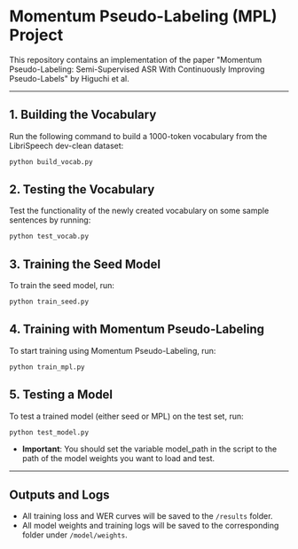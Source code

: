 # Momentum Pseudo-Labeling (MPL) Project

This repository contains an implementation of the paper "Momentum Pseudo-Labeling: Semi-Supervised ASR With Continuously Improving Pseudo-Labels" by Higuchi et al.

---

## 1. Building the Vocabulary

Run the following command to build a 1000-token vocabulary from the LibriSpeech dev-clean dataset:

```bash
python build_vocab.py
```

## 2. Testing the Vocabulary
Test the functionality of the newly created vocabulary on some sample sentences by running:

```bash
python test_vocab.py
```

## 3. Training the Seed Model
To train the seed model, run:

```bash
python train_seed.py
```

## 4. Training with Momentum Pseudo-Labeling
To start training using Momentum Pseudo-Labeling, run:

```bash
python train_mpl.py
```

## 5. Testing a Model

To test a trained model (either seed or MPL) on the test set, run:

```bash
python test_model.py
```

- **Important**: You should set the variable model_path in the script to the path of the model weights you want to load and test.

---

## Outputs and Logs

- All training loss and WER curves will be saved to the ```/results``` folder.
- All model weights and training logs will be saved to the corresponding folder under ```/model/weights```.
